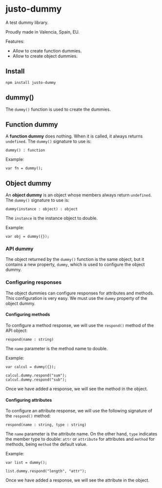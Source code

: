 # justo-dummy

A test dummy library.

Proudly made in Valencia, Spain, EU.

Features:

- Allow to create function dummies.
- Allow to create object dummies.

## Install

`npm install justo-dummy`

## dummy()

The `dummy()` function is used to create the dummies.

## Function dummy

A **function dummy** does nothing. When it is called, it always returns `undefined`.
The `dummy()` signature to use is:

```
dummy() : function
```

Example:

```
var fn = dummy();
```

## Object dummy

An **object dummy** is an object whose members always return `undefined`.
The `dummy()` signature to use is:

```
dummy(instance : object) : object
```

The `instance` is the instance object to double.

Example:

```
var obj = dummy({});
```

### API dummy

The object returned by the `dummy()` function is the same object, but it contains
a new property, `dummy`, which is used to configure the object dummy.

### Configuring responses

The object dummies can configure responses for attributes and methods. This
configuration is very easy. We must use the `dummy` property of the object dummy.

#### Configuring methods

To configure a method response, we will use the `respond()` method of the API object:

```
respond(name : string)
```

The `name` parameter is the method name to double.

Example:

```
var calcul = dummy({});

calcul.dummy.respond("sum");
calcul.dummy.respond("sub");
```

Once we have added a response, we will see the method in the object.

#### Configuring attributes

To configure an attribute response, we will use the following signature of the
`respond()` method:

```
respond(name : string, type : string)
```

The `name` parameter is the attribute name. On the other hand, `type` indicates
the member type to double: `attr` or `attribute` for attributes and `method` for
methods, being `method` the default value.

Example:

```
var list = dummy();

list.dummy.respond("length", "attr");
```

Once we have added a response, we will see the attribute in the object.
